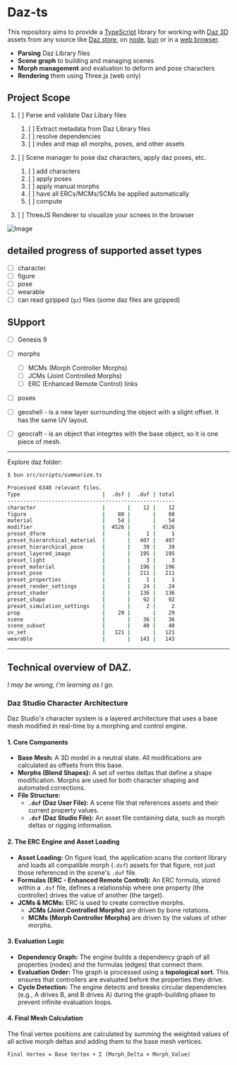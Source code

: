 # Daz-ts

This repository aims to provide a [TypeScript](https://www.typescriptlang.org/) library for working with [Daz 3D](https://www.daz3d.com/) assets from any source like [Daz store](https://www.daz3d.com/shop), on [node](https://nodejs.org/fr), [bun](https://bun.sh/) or in a [web browser](https://www.google.com/chrome/).

- **Parsing** Daz Library files
- **Scene graph** to building and managing scenes
- **Morph management** and evaluation to deform and pose characters
- **Rendering** them using Three.js (web only)

## Project Scope

1. [ ] Parse and validate Daz Libary files
   1. [ ] Extract metadata from Daz Library files
   2. [ ] resolve dependencies
   3. [ ] index and map all morphs, poses, and other assets

2. [ ] Scene manager to pose daz characters, apply daz poses, etc.
   1. [ ] add characters
   2. [ ] apply poses
   3. [ ] apply manual morphs
   4. [ ] have all ERCs/MCMs/SCMs be applied automatically
   5. [ ] compute

3. [ ] ThreeJS Renderer to visualize your scnees in the browser

![Image](https://github.com/user-attachments/assets/7f2f51c7-65cf-41b3-a455-89ef93e63a3e)

## detailed progress of supported asset types

- [ ] character
- [ ] figure
- [ ] pose
- [ ] wearable
- [ ] can read gzipped (`gz`) files (some daz files are gzipped)

## SUpport

- [ ] Genesis 9
- [ ] morphs
  - [ ] MCMs (Morph Controller Morphs)
  - [ ] JCMs (Joint Controlled Morphs)
  - [ ] ERC (Enhanced Remote Control) links
- [ ] poses
- [ ] geoshell - is a new layer surrounding the object with a slight offset. It has the same UV layout.
- [ ] geocraft - is an object that integrtes with the base object, so it is one piece of mesh.


-------------

Explore daz folder:

```sh
$ bun src/scripts/summarize.ts

Processed 6348 relevant files.
Type                          |  .dsf |  .duf | total
-----------------------------------------------------
character                     |       |    12 |    12
figure                        |    80 |       |    80
material                      |    54 |       |    54
modifier                      |  4526 |       |  4526
preset_dform                  |       |     1 |     1
preset_hierarchical_material  |       |   407 |   407
preset_hierarchical_pose      |       |    39 |    39
preset_layered_image          |       |   195 |   195
preset_light                  |       |     3 |     3
preset_material               |       |   196 |   196
preset_pose                   |       |   211 |   211
preset_properties             |       |     1 |     1
preset_render_settings        |       |    24 |    24
preset_shader                 |       |   136 |   136
preset_shape                  |       |    92 |    92
preset_simulation_settings    |       |     2 |     2
prop                          |    29 |       |    29
scene                         |       |    36 |    36
scene_subset                  |       |    40 |    40
uv_set                        |   121 |       |   121
wearable                      |       |   143 |   143
```

-------------

## Technical overview of DAZ.

_I may be wrong, I'm learning as I go._

### Daz Studio Character Architecture

Daz Studio's character system is a layered architecture that uses a base mesh modified in real-time by a morphing and control engine.

#### 1. Core Components

* **Base Mesh:** A 3D model in a neutral state. All modifications are calculated as offsets from this base.
* **Morphs (Blend Shapes):** A set of vertex deltas that define a shape modification. Morphs are used for both character shaping and automated corrections.
* **File Structure:**
    * **`.duf` (Daz User File):** A scene file that references assets and their current property values.
    * **`.dsf` (Daz Studio File):** An asset file containing data, such as morph deltas or rigging information.

#### 2. The ERC Engine and Asset Loading

* **Asset Loading:** On figure load, the application scans the content library and loads all compatible morph (`.dsf`) assets for that figure, not just those referenced in the scene's `.duf` file.
* **Formulas (ERC - Enhanced Remote Control):** An ERC formula, stored within a `.dsf` file, defines a relationship where one property (the controller) drives the value of another (the target).
* **JCMs & MCMs:** ERC is used to create corrective morphs.
    * **JCMs (Joint Controlled Morphs)** are driven by bone rotations.
    * **MCMs (Morph Controller Morphs)** are driven by the values of other morphs.

#### 3. Evaluation Logic

* **Dependency Graph:** The engine builds a dependency graph of all properties (nodes) and the formulas (edges) that connect them.
* **Evaluation Order:** The graph is processed using a **topological sort**. This ensures that controllers are evaluated before the properties they drive.
* **Cycle Detection:** The engine detects and breaks circular dependencies (e.g., A drives B, and B drives A) during the graph-building phase to prevent infinite evaluation loops.

#### 4. Final Mesh Calculation

The final vertex positions are calculated by summing the weighted values of all active morph deltas and adding them to the base mesh vertices.

`Final Vertex = Base Vertex + Σ (Morph_Delta × Morph_Value)`
